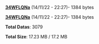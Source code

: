 [**34WFLQNa**](/data/34WFLQNa.txt) (14/11/22 - 22:27)- 1384 bytes

[**34WFLQNa**](/data/34WFLQNa.txt) (14/11/22 - 22:27)- 1384 bytes

**Total Datas**: 3079

**Total Size**: 17.23 MB / 17.2 MB
